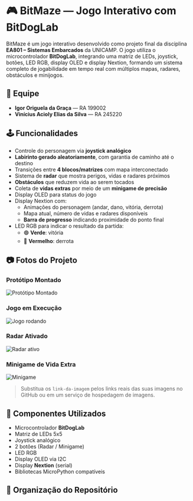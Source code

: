 # 🎮 BitMaze — Jogo Interativo com BitDogLab

BitMaze é um jogo interativo desenvolvido como projeto final da disciplina **EA801 – Sistemas Embarcados** da UNICAMP. O jogo utiliza o microcontrolador **BitDogLab**, integrando uma matriz de LEDs, joystick, botões, LED RGB, display OLED e display Nextion, formando um sistema completo de jogabilidade em tempo real com múltiplos mapas, radares, obstáculos e minijogos.

## 🧠 Equipe

- **Igor Origuela da Graça** — RA 199002  
- **Vinícius Acioly Elias da Silva** — RA 245220

## 🕹️ Funcionalidades

- Controle do personagem via **joystick analógico**
- **Labirinto gerado aleatoriamente**, com garantia de caminho até o destino
- Transições entre **4 blocos/matrizes** com mapa interconectado
- Sistema de **radar** que mostra perigos, vidas e radares próximos
- **Obstáculos** que reduzem vida ao serem tocados
- Coleta de **vidas extras** por meio de um **minigame de precisão**
- Display OLED para status do jogo
- Display Nextion com:
  - Animações do personagem (andar, dano, vitória, derrota)
  - Mapa atual, número de vidas e radares disponíveis
  - **Barra de progresso** indicando proximidade do ponto final
- LED RGB para indicar o resultado da partida:  
  - 🟢 **Verde**: vitória  
  - 🔴 **Vermelho**: derrota

## 📷 Fotos do Projeto

### Protótipo Montado
![Protótipo Montado](link-da-imagem-1)

### Jogo em Execução
![Jogo rodando](link-da-imagem-2)

### Radar Ativado
![Radar ativo](link-da-imagem-3)

### Minigame de Vida Extra
![Minigame](link-da-imagem-4)

> Substitua os `link-da-imagem` pelos links reais das suas imagens no GitHub ou em um serviço de hospedagem de imagens.

## 🧩 Componentes Utilizados

- Microcontrolador **BitDogLab**
- Matriz de LEDs 5x5
- Joystick analógico
- 2 botões (Radar / Minigame)
- LED RGB
- Display OLED via I2C
- Display **Nextion** (serial)
- Bibliotecas MicroPython compatíveis

## 📁 Organização do Repositório

